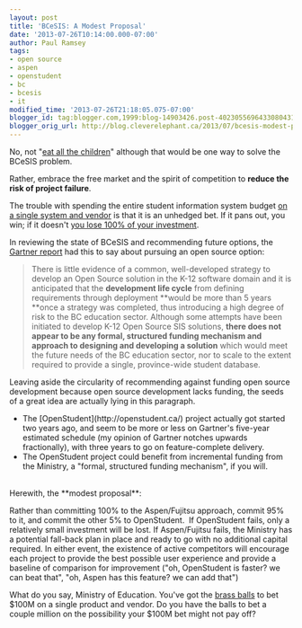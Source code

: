 ```yaml
---
layout: post
title: 'BCeSIS: A Modest Proposal'
date: '2013-07-26T10:14:00.000-07:00'
author: Paul Ramsey
tags:
- open source
- aspen
- openstudent
- bc
- bcesis
- it
modified_time: '2013-07-26T21:18:05.075-07:00'
blogger_id: tag:blogger.com,1999:blog-14903426.post-4023055696433080431
blogger_orig_url: http://blog.cleverelephant.ca/2013/07/bcesis-modest-proposal.html
---
```


No, not "[eat all the children](http://en.wikipedia.org/wiki/A_Modest_Proposal)" although that would be one way to solve the BCeSIS problem.

Rather, embrace the free market and the spirit of competition to **reduce the risk of project failure**. 

The trouble with spending the entire student information system budget [on a single system and vendor](http://www.timescolonist.com/b-c-to-replace-troubled-student-tracking-software-1.560321) is that it is an unhedged bet. If it pans out, you win; if it doesn't [you lose 100% of your investment](http://blog.cleverelephant.ca/2012/05/take-smaller-bites.html).

In reviewing the state of BCeSIS and recommending future options, the [Gartner report](http://www.bced.gov.bc.ca/pubs/review_of_student_information_systems.pdf) had this to say about pursuing an open source option:<br /><blockquote class="tr_bq">There is little evidence of a common, well-developed strategy to develop an Open Source solution in the K-12 software domain and it is anticipated that the **development life cycle** from defining requirements through deployment **would be more than 5 years **once a strategy was completed, thus introducing a high degree of risk to the BC education sector. Although some attempts have been initiated to develop K-12 Open Source SIS solutions, **there does not appear to be any formal, structured funding mechanism and approach to designing and developing a solution** which would meet the future needs of the BC education sector, nor to scale to the extent required to provide a single, province-wide student database.</blockquote>

Leaving aside the circularity of recommending against funding open source development because open source development lacks funding, the seeds of a great idea are actually lying in this paragraph.

<ul><li>The [OpenStudent](http://openstudent.ca/) project actually got started two years ago, and seem to be more or less on Gartner's five-year estimated schedule (my opinion of Gartner notches upwards fractionally), with three years to go on feature-complete delivery.</li><li>The OpenStudent project could benefit from incremental funding from the Ministry, a "formal, structured funding mechanism", if you will.</li></ul><br />Herewith, the **modest proposal**:

Rather than committing 100% to the Aspen/Fujitsu approach, commit 95% to it, and commit the other 5% to OpenStudent. &nbsp;If OpenStudent fails, only a relatively small investment will be lost. If&nbsp;Aspen/Fujitsu fails, the Ministry has a potential fall-back plan in place and ready to go with no additional capital required. In either event, the existence of active competitors will encourage each project to provide the best possible user experience and provide a baseline of comparison for improvement ("oh, OpenStudent is faster? we can beat that", "oh, Aspen has this feature? we can add that")

What do you say, Ministry of Education. You've got the [brass balls](http://www.youtube.com/watch?v=8kZg_ALxEz0&amp;t=5m21s) to bet $100M on a single product and vendor. Do you have the balls to bet a couple million on the possibility your $100M bet might not pay off?

